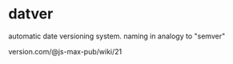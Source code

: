 # datver 
automatic date versioning system. naming in analogy to "semver"

version.com/@js-max-pub/wiki/21
